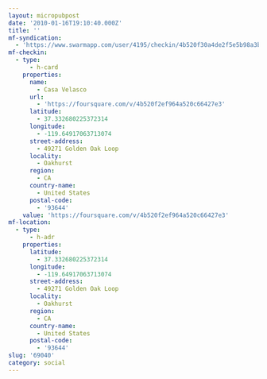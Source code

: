 ```yaml
---
layout: micropubpost
date: '2010-01-16T19:10:40.000Z'
title: ''
mf-syndication:
  - 'https://www.swarmapp.com/user/4195/checkin/4b520f30a4de2f5e5b98a3bb'
mf-checkin:
  - type:
      - h-card
    properties:
      name:
        - Casa Velasco
      url:
        - 'https://foursquare.com/v/4b520f2ef964a520c66427e3'
      latitude:
        - 37.332680225372314
      longitude:
        - -119.64917063713074
      street-address:
        - 49271 Golden Oak Loop
      locality:
        - Oakhurst
      region:
        - CA
      country-name:
        - United States
      postal-code:
        - '93644'
    value: 'https://foursquare.com/v/4b520f2ef964a520c66427e3'
mf-location:
  - type:
      - h-adr
    properties:
      latitude:
        - 37.332680225372314
      longitude:
        - -119.64917063713074
      street-address:
        - 49271 Golden Oak Loop
      locality:
        - Oakhurst
      region:
        - CA
      country-name:
        - United States
      postal-code:
        - '93644'
slug: '69040'
category: social
---
```

